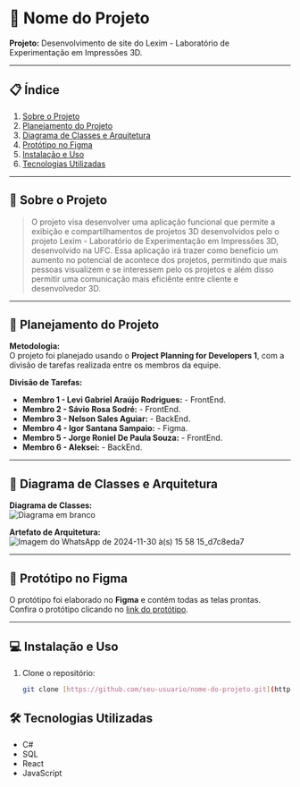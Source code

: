# 📘 Nome do Projeto
**Projeto:** Desenvolvimento de site do Lexim - Laboratório de Experimentação em
Impressões 3D.

---

## 📋 Índice
1. [Sobre o Projeto](#sobre-o-projeto)  
2. [Planejamento do Projeto](#planejamento-do-projeto)  
3. [Diagrama de Classes e Arquitetura](#diagrama-de-classes-e-arquitetura)  
4. [Protótipo no Figma](#protótipo-no-figma)  
5. [Instalação e Uso](#instalação-e-uso)  
6. [Tecnologias Utilizadas](#tecnologias-utilizadas)  


---

## 📝 Sobre o Projeto
  > O projeto visa desenvolver uma aplicação funcional que permite a exibição e compartilhamentos de projetos 3D desenvolvidos pelo o projeto Lexim - Laboratório de Experimentação em
Impressões 3D, desenvolvido na UFC. Essa aplicação irá trazer como benefício um aumento no potencial de acontece dos projetos, permitindo que mais pessoas visualizem e se interessem pelo os projetos e além disso permitir uma comunicação mais eficiênte entre cliente e desenvolvedor 3D.


---

## 📌 Planejamento do Projeto
**Metodologia:**  
O projeto foi planejado usando o **Project Planning for Developers 1**, com a divisão de tarefas realizada entre os membros da equipe.

**Divisão de Tarefas:**  
- **Membro 1 - Levi Gabriel Araújo Rodrigues:** - FrontEnd.  
- **Membro 2 - Sávio Rosa Sodré:** - FrontEnd.  
- **Membro 3 - Nelson Sales Aguiar:** - BackEnd.
- **Membro 4 - Igor Santana Sampaio:** - Figma.
- **Membro 5 - Jorge Roniel De Paula Souza:** - FrontEnd. 
- **Membro 6 - Aleksei:** - BackEnd. 

---

## 📐 Diagrama de Classes e Arquitetura
**Diagrama de Classes:**  
![Diagrama em branco](https://github.com/user-attachments/assets/6635d411-da79-4eba-8a32-d5be120eb796)


**Artefato de Arquitetura:**  
![Imagem do WhatsApp de 2024-11-30 à(s) 15 58 15_d7c8eda7](https://github.com/user-attachments/assets/cf8ef02d-b416-4a84-a3be-89c01ffed77b)


---

## 🎨 Protótipo no Figma
O protótipo foi elaborado no **Figma** e contém todas as telas prontas.  
Confira o protótipo clicando no [link do protótipo](https://www.figma.com/design/3rk7d97o46vA0pPnbtEz7b/Projeto-Integrador-II?node-id=0-1&t=vxGeg5UvYGbrlgUC-1).

---

## 💻 Instalação e Uso
1. Clone o repositório:  
   ```bash
   git clone [https://github.com/seu-usuario/nome-do-projeto.git](https://github.com/Nelson1Aguiar/Projeto_Integrador2.git)

## 🛠 Tecnologias Utilizadas
- C#
- SQL
- React
- JavaScript

